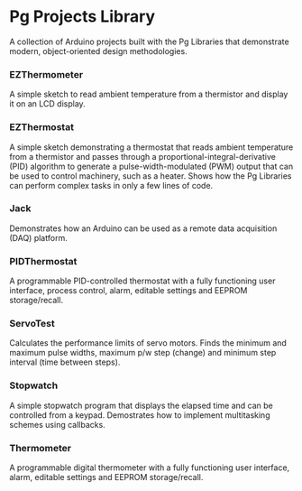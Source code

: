 # Pg Projects Library
A collection of Arduino projects built with the Pg Libraries that demonstrate modern, object-oriented design methodologies. 

### EZThermometer
A simple sketch to read ambient temperature from a thermistor and display it on an LCD display.

### EZThermostat
A simple sketch demonstrating a thermostat that reads ambient temperature from a thermistor and passes through a proportional-integral-derivative (PID) algorithm to generate a pulse-width-modulated (PWM) output that can be used to control machinery, such as a heater. Shows how the Pg Libraries can perform complex tasks in only a few lines of code. 

### Jack 
Demonstrates how an Arduino can be used as a remote data acquisition (DAQ) platform.

### PIDThermostat
A programmable PID-controlled thermostat with a fully functioning user interface, process control, alarm, editable settings and EEPROM storage/recall.

### ServoTest
Calculates the performance limits of servo motors. Finds the minimum and maximum pulse widths, maximum p/w step (change) and minimum step interval (time between steps).

### Stopwatch
A simple stopwatch program that displays the elapsed time and can be controlled from a keypad. Demostrates how to implement multitasking schemes using callbacks.

### Thermometer
A programmable digital thermometer with a fully functioning user interface, alarm, editable settings and EEPROM storage/recall.
